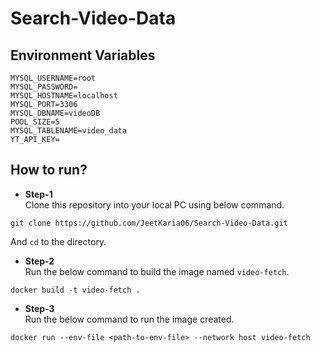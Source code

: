 # Search-Video-Data

## Environment Variables

```
MYSQL_USERNAME=root
MYSQL_PASSWORD=
MYSQL_HOSTNAME=localhost
MYSQL_PORT=3306
MYSQL_DBNAME=videoDB
POOL_SIZE=5
MYSQL_TABLENAME=video_data
YT_API_KEY=
```

## How to run?

* **Step-1** <br/>
Clone this repository into your local PC using below command.
```
git clone https://github.com/JeetKaria06/Search-Video-Data.git
```
And `cd` to the directory.

* **Step-2** <br/>
Run the below command to build the image named `video-fetch`.
```
docker build -t video-fetch .
```

* **Step-3** <br/>
Run the below command to run the image created.
```
docker run --env-file <path-to-env-file> --network host video-fetch
```
